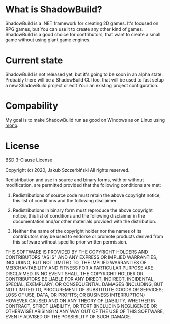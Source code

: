 # What is ShadowBuild?
ShadowBuild is a .NET framework for creating 2D games. It's focused on RPG games, but You can use it to create any other kind of games. ShadowBuild is a good choice for contributors, that want to create a small game without using giant game engines.

# Current state
ShadowBuild is not released yet, but it's going to be soon in an alpha state. Probably there will be a ShadowBuild CLI too, that will be used to fast setup a new ShadowBuild project or edit Your an existing project configuration.

# Compability
My goal is to make ShadowBuild run as good on Windows as on Linux using [mono](https://github.com/mono/mono).

# License
BSD 3-Clause License

Copyright (c) 2020, Jakub Szczerbiński
All rights reserved.

Redistribution and use in source and binary forms, with or without
modification, are permitted provided that the following conditions are met:

1. Redistributions of source code must retain the above copyright notice, this
   list of conditions and the following disclaimer.

2. Redistributions in binary form must reproduce the above copyright notice,
   this list of conditions and the following disclaimer in the documentation
   and/or other materials provided with the distribution.

3. Neither the name of the copyright holder nor the names of its
   contributors may be used to endorse or promote products derived from
   this software without specific prior written permission.

THIS SOFTWARE IS PROVIDED BY THE COPYRIGHT HOLDERS AND CONTRIBUTORS "AS IS"
AND ANY EXPRESS OR IMPLIED WARRANTIES, INCLUDING, BUT NOT LIMITED TO, THE
IMPLIED WARRANTIES OF MERCHANTABILITY AND FITNESS FOR A PARTICULAR PURPOSE ARE
DISCLAIMED. IN NO EVENT SHALL THE COPYRIGHT HOLDER OR CONTRIBUTORS BE LIABLE
FOR ANY DIRECT, INDIRECT, INCIDENTAL, SPECIAL, EXEMPLARY, OR CONSEQUENTIAL
DAMAGES (INCLUDING, BUT NOT LIMITED TO, PROCUREMENT OF SUBSTITUTE GOODS OR
SERVICES; LOSS OF USE, DATA, OR PROFITS; OR BUSINESS INTERRUPTION) HOWEVER
CAUSED AND ON ANY THEORY OF LIABILITY, WHETHER IN CONTRACT, STRICT LIABILITY,
OR TORT (INCLUDING NEGLIGENCE OR OTHERWISE) ARISING IN ANY WAY OUT OF THE USE
OF THIS SOFTWARE, EVEN IF ADVISED OF THE POSSIBILITY OF SUCH DAMAGE.
